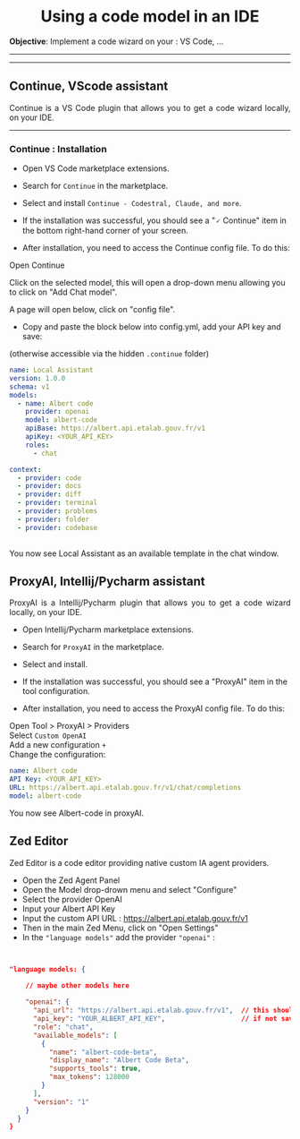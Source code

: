 <h1 align="center">Using a code model in an IDE </h1>

**Objective**: Implement a code wizard on your : VS Code, ...

---
---

<h2>Continue, VScode assistant</h1>


<p style="text-align: justify;">Continue is a VS Code plugin that allows you to get a code wizard locally, on your IDE. </p>


---
### Continue : Installation 

- Open VS Code marketplace extensions.

- Search for `Continue` in the marketplace.

- Select and install `Continue - Codestral, Claude, and more`.

- If the installation was successful, you should see a "🗸 Continue" item in the bottom right-hand corner of your screen.

- After installation, you need to access the Continue config file. To do this:
  
Open Continue

Click on the selected model, this will open a drop-down menu allowing you to click on "Add Chat model".

A page will open below, click on "config file".

- Copy and paste the block below into config.yml, add your API key and save:

(otherwise accessible via the hidden `.continue` folder)


```yaml
name: Local Assistant
version: 1.0.0
schema: v1
models:
  - name: Albert code
    provider: openai
    model: albert-code
    apiBase: https://albert.api.etalab.gouv.fr/v1
    apiKey: <YOUR_API_KEY>
    roles:
      - chat

context:
  - provider: code
  - provider: docs
  - provider: diff
  - provider: terminal
  - provider: problems
  - provider: folder
  - provider: codebase
  
```

You now see Local Assistant as an available template in the chat window.


<h2>ProxyAI, Intellij/Pycharm assistant</h1>


<p style="text-align: justify;">ProxyAI is a Intellij/Pycharm plugin that allows you to get a code wizard locally, on your IDE. </p>


- Open Intellij/Pycharm marketplace extensions.

- Search for `ProxyAI` in the marketplace.

- Select and install.

- If the installation was successful, you should see a "ProxyAI" item in the tool configuration.

- After installation, you need to access the ProxyAI config file. To do this:
  
Open Tool > ProxyAI > Providers    
Select `Custom OpenAI`  
Add a new configuration `+`  
Change the configuration:  


```yaml
name: Albert code
API Key: <YOUR_API_KEY>
URL: https://albert.api.etalab.gouv.fr/v1/chat/completions
model: albert-code
```

You now see Albert-code in proxyAI.


<h2>Zed Editor</h1>


<p style="text-align: justify;">Zed Editor is a code editor providing native custom IA agent providers.</p>


- Open the Zed Agent Panel
- Open the Model drop-drown menu and select "Configure"
- Select the provider OpenAI
- Input your Albert API Key
- Input the custom API URL : https://albert.api.etalab.gouv.fr/v1
- Then in the main Zed Menu, click on "Open Settings"
- In the `"language models"` add the provider `"openai"` :

```json


"language models: {
    
    // maybe other models here

    "openai": {
      "api_url": "https://albert.api.etalab.gouv.fr/v1",  // this should be automatically inserted
      "api_key": "YOUR_ALBERT_API_KEY",                   // if not saved by the input from the Agent Panel
      "role": "chat",
      "available_models": [
        {
          "name": "albert-code-beta",
          "display_name": "Albert Code Beta",
          "supports_tools": true,
          "max_tokens": 128000
        }
      ],
      "version": "1"
    }
  }
}
```
